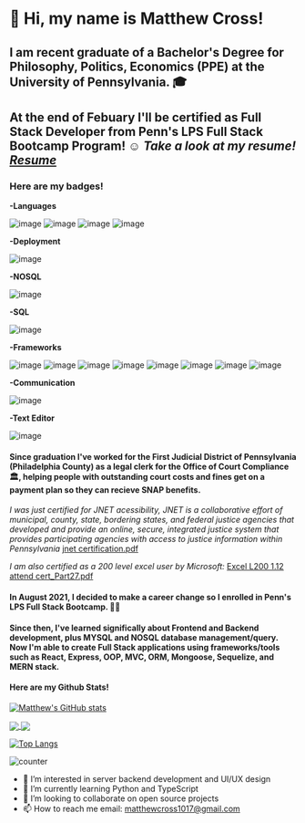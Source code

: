 # 👋 Hi, my name is Matthew Cross! 
## I am recent graduate of a Bachelor's Degree for Philosophy, Politics, Economics (PPE) at the University of Pennsylvania. 🎓

## At the end of Febuary I'll be certified as Full Stack Developer from Penn's LPS Full Stack Bootcamp Program! ☺ *Take a look at my resume! [Resume](https://docs.google.com/document/d/1HOzr1bBkC3nN_z0Mglpie7cdjutdz_zH22lqIPRAX7c/edit?usp=sharing)*

### Here are my badges!
**-Languages**  

![image](https://img.shields.io/badge/CSS3-1572B6?style=for-the-badge&logo=css3&logoColor=white)
![image](https://img.shields.io/badge/HTML5-E34F26?style=for-the-badge&logo=html5&logoColor=white)
![image](https://img.shields.io/badge/JavaScript-323330?style=for-the-badge&logo=javascript&logoColor=F7DF1E)
![image](https://img.shields.io/badge/json-5E5C5C?style=for-the-badge&logo=json&logoColor=white)  

**-Deployment**  

![image](https://img.shields.io/badge/Heroku-430098?style=for-the-badge&logo=heroku&logoColor=white)  

**-NOSQL**  

![image](https://img.shields.io/badge/MongoDB-4EA94B?style=for-the-badge&logo=mongodb&logoColor=white)  

**-SQL**  

![image](https://img.shields.io/badge/MySQL-005C84?style=for-the-badge&logo=mysql&logoColor=white)  

**-Frameworks**  

![image](https://img.shields.io/badge/Apollo%20GraphQL-311C87?&style=for-the-badge&logo=Apollo%20GraphQL&logoColor=white)
![image](https://img.shields.io/badge/Bootstrap-563D7C?style=for-the-badge&logo=bootstrap&logoColor=white)
![image](https://img.shields.io/badge/Tailwind_CSS-38B2AC?style=for-the-badge&logo=tailwind-css&logoColor=white)
![image](https://img.shields.io/badge/Express.js-000000?style=for-the-badge&logo=express&logoColor=white)
![image](https://img.shields.io/badge/Jest-C21325?style=for-the-badge&logo=jest&logoColor=white)
![image](https://img.shields.io/badge/npm-CB3837?style=for-the-badge&logo=npm&logoColor=white)
![image](https://img.shields.io/badge/React-20232A?style=for-the-badge&logo=react&logoColor=61DAFB)
![image](https://img.shields.io/badge/Redux-593D88?style=for-the-badge&logo=redux&logoColor=white)  

 **-Communication**  
 
![image](https://img.shields.io/badge/Slack-4A154B?style=for-the-badge&logo=slack&logoColor=white)  

 **-Text Editor**  
 
![image](https://img.shields.io/badge/Visual_Studio_Code-0078D4?style=for-the-badge&logo=visual%20studio%20code&logoColor=white)  



#### Since graduation I've worked for the First Judicial District of Pennsylvania (Philadelphia County) as a legal clerk for the Office of Court Compliance 🏛️, helping people with outstanding court costs and fines get on a payment plan so they can recieve SNAP benefits. 

*I was just certified for JNET acessibility, JNET is a collaborative effort of municipal, county, state, bordering states, and federal justice agencies that developed and provide an online, secure, integrated justice system that provides participating agencies with access to justice information within Pennsylvania*
[jnet certification.pdf](https://github.com/matt-cross23/matt-cross23/files/8090457/jnet.overview.pdf)

*I am also certified as a 200 level excel user by Microsoft:* 
[Excel L200 1.12 attend cert_Part27.pdf](https://github.com/matt-cross23/matt-cross23/files/8004163/Excel.L200.1.12.attend.cert_Part27.pdf)



#### In August 2021, I decided to make a career change so I enrolled in Penn's LPS Full Stack Bootcamp. 👨‍💻

#### Since then, I've learned significally about Frontend and Backend development, plus MYSQL and NOSQL database management/query. Now I'm able to create Full Stack applications using frameworks/tools such as React, Express, OOP, MVC, ORM, Mongoose, Sequelize, and MERN stack.   

#### Here are my Github Stats!
 
[![Matthew's GitHub stats](https://github-readme-stats.vercel.app/api/?username=matt-cross23&theme=shades-of-purple&show_icons=true)](https://github.com/matt_cross23/github-readme-stats)

<a href="https://github.com/matt-cross23/github-readme-stats">
  <img align="center" src="https://github-readme-stats.vercel.app/api/pin/?username=matt-cross23&repo=E-Commerce-Backend" />
</a>
<a href="https://github.com/matt-cross23/Tech-Blog">
  <img align="center" src="https://github-readme-stats.vercel.app/api/pin/?username=matt-cross23&repo=Team-Profile-Generator" />
</a>
       
[![Top Langs](https://github-readme-stats.vercel.app/api/top-langs/?username=matt-cross23)](https://github.com/matt-cross23/github-readme-stats)

![counter](https://enyvrulwi7s4ubg.m.pipedream.net)

- 👀 I’m interested in server backend development and UI/UX design
- 🌱 I’m currently learning Python and TypeScript
- 💞️ I’m looking to collaborate on open source projects
- 📫 How to reach me email: matthewcross1017@gmail.com 



